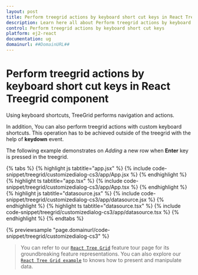 ```yaml
---
layout: post
title: Perform treegrid actions by keyboard short cut keys in React Treegrid component | Syncfusion
description: Learn here all about Perform treegrid actions by keyboard short cut keys in Syncfusion React Treegrid component of Syncfusion Essential JS 2 and more.
control: Perform treegrid actions by keyboard short cut keys 
platform: ej2-react
documentation: ug
domainurl: ##DomainURL##
---
```


# Perform treegrid actions by keyboard short cut keys in React Treegrid component

Using keyboard shortcuts, TreeGrid performs navigation and actions.

In addition, You can also perform treegrid actions with custom keyboard shortcuts. This operation has to be achieved outside of the treegrid with the help of **keydown** event.

The following example demonstrates on *Adding* a new row when **Enter** key is pressed in the treegrid.

{% tabs %}
{% highlight js tabtitle="app.jsx" %}
{% include code-snippet/treegrid/customizedialog-cs3/app/App.jsx %}
{% endhighlight %}
{% highlight ts tabtitle="app.tsx" %}
{% include code-snippet/treegrid/customizedialog-cs3/app/App.tsx %}
{% endhighlight %}
{% highlight js tabtitle="datasource.jsx" %}
{% include code-snippet/treegrid/customizedialog-cs3/app/datasource.jsx %}
{% endhighlight %}
{% highlight ts tabtitle="datasource.tsx" %}
{% include code-snippet/treegrid/customizedialog-cs3/app/datasource.tsx %}
{% endhighlight %}
{% endtabs %}

 {% previewsample "page.domainurl/code-snippet/treegrid/customizedialog-cs3" %}

> You can refer to our [`React Tree Grid`](https://www.syncfusion.com/react-ui-components/react-tree-grid) feature tour page for its groundbreaking feature representations. You can also explore our [`React Tree Grid example`](https://ej2.syncfusion.com/react/demos/#/material/treegrid/treegrid-overview) to knows how to present and manipulate data.